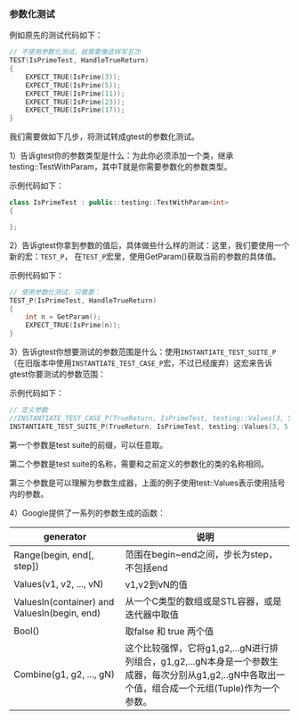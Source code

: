 ### 参数化测试

例如原先的测试代码如下：

```cpp
// 不使用参数化测试，就需要像这样写五次
TEST(IsPrimeTest, HandleTrueReturn)
{
    EXPECT_TRUE(IsPrime(3));
    EXPECT_TRUE(IsPrime(5));
    EXPECT_TRUE(IsPrime(11));
    EXPECT_TRUE(IsPrime(23));
    EXPECT_TRUE(IsPrime(17));
}
```

我们需要做如下几步，将测试转成gtest的参数化测试。

1）告诉gtest你的参数类型是什么：为此你必须添加一个类，继承testing::TestWithParam<T>，其中T就是你需要参数化的参数类型。

示例代码如下：

```cpp
class IsPrimeTest : public::testing::TestWithParam<int>
{

};
```

2）告诉gtest你拿到参数的值后，具体做些什么样的测试：这里，我们要使用一个新的宏：`TEST_P`，
在`TEST_P`宏里，使用GetParam()获取当前的参数的具体值。

示例代码如下：

```cpp
// 使用参数化测试，只需要：
TEST_P(IsPrimeTest, HandleTrueReturn)
{
    int n = GetParam();
    EXPECT_TRUE(IsPrime(n));
}
```

3）告诉gtest你想要测试的参数范围是什么：使用`INSTANTIATE_TEST_SUITE_P`（在旧版本中使用`INSTANTIATE_TEST_CASE_P`宏，不过已经废弃）这宏来告诉gtest你要测试的参数范围：

示例代码如下：

```cpp
// 定义参数
//INSTANTIATE_TEST_CASE_P(TrueReturn, IsPrimeTest, testing::Values(3, 5, 11, 23, 17));
INSTANTIATE_TEST_SUITE_P(TrueReturn, IsPrimeTest, testing::Values(3, 5, 11, 23, 17));
```

第一个参数是test suite的前缀，可以任意取。

第二个参数是test suite的名称，需要和之前定义的参数化的类的名称相同。

第三个参数是可以理解为参数生成器，上面的例子使用test::Values表示使用括号内的参数。


4）Google提供了一系列的参数生成的函数：

| generator                                    | 说明                                           |
| -------------------------------------------- | ---------------------------------------------- |
| Range(begin, end[, step])                    | 范围在begin~end之间，步长为step，不包括end     |
| Values(v1, v2, ..., vN)                      | v1,v2到vN的值                                  |
| ValuesIn(container) and ValuesIn(begin, end) | 从一个C类型的数组或是STL容器，或是迭代器中取值 |
| Bool()                                       | 取false 和 true 两个值                         |
| Combine(g1, g2, ..., gN)                     | 这个比较强悍，它将g1,g2,...gN进行排列组合，g1,g2,...gN本身是一个参数生成器，每次分别从g1,g2,..gN中各取出一个值，组合成一个元组(Tuple)作为一个参数。 |
